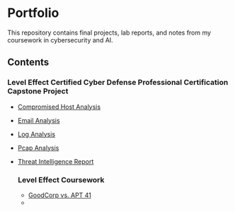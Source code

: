 # Portfolio

This repository contains final projects, lab reports, and notes from my coursework in cybersecurity and AI. 

## Contents

### Level Effect Certified Cyber Defense Professional Certification Capstone Project
- [Compromised Host Analysis](./Compromised-Host-Analysis.pdf)
- [Email Analysis](./Email-Ananlysis.pdf)
- [Log Analysis](./Log-Analysis.pdf)
- [Pcap Analysis](./pcap-Analysis.pdf)
- [Threat Intelligence Report](./Threat-Intel-Report.pdf)

  ### Level Effect Coursework
  - [GoodCorp vs. APT 41](./GoodCorp-APT41.pdf)
  - 
